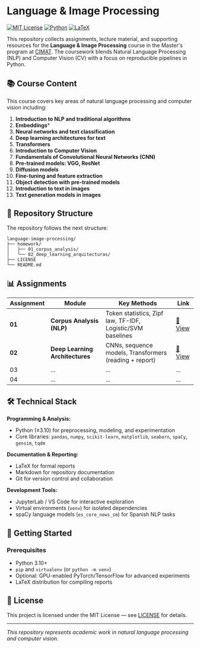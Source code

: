 # Language & Image Processing

[![MIT License](https://img.shields.io/badge/License-MIT-blue.svg)](LICENSE)
[![Python](https://img.shields.io/badge/Python-3.10%2B-3776AB.svg?logo=python&logoColor=white)](https://www.python.org/)
[![LaTeX](https://img.shields.io/badge/LaTeX-008080?logo=latex&logoColor=white)](https://www.latex-project.org/)

This repository collects assignments, lecture material, and supporting resources for the **Language & Image Processing** course in the Master's program at [CIMAT](https://www.cimat.mx/). The coursework blends Natural Language Processing (NLP) and Computer Vision (CV) with a focus on reproducible pipelines in Python.

## 📚 Course Content

This course covers key areas of natural language processing and computer vision including:

1. **Introduction to NLP and traditional algorithms**
2. **Embeddings***
3. **Neural networks and text classification**
4. **Deep learning architectures for text**
5. **Transformers**
6. **Introduction to Computer Vision**
7. **Fundamentals of Convolutional Neural Networks (CNN)**
8. **Pre-trained models: VGG, ResNet**
9. **Diffusion models**
10. **Fine-tuning and feature extraction**
11. **Object detection with pre-trained models**
12. **Introduction to text in images**
13. **Text generation models in images**

## 📁 Repository Structure

The repository follows the next structure:

```
language-image-processing/
├── homework/
│   ├── 01_corpus_analysis/
│   └── 02_deep_learning_arquitecturas/
├── LICENSE
└── README.md
```

## 📊 Assignments

| Assignment | Module | Key Methods | Link |
|------------|--------|-------------|------|
| **01** | **Corpus Analysis (NLP)** | Token statistics, Zipf law, TF-IDF, Logistic/SVM baselines | [📂 View](./homework/01_corpus_analysis/) |
| **02** | **Deep Learning Architectures** | CNNs, sequence models, Transformers (reading + report) | [📂 View](./homework/02_deep_learning_arquitecturas/) |
| 03 | ... | ... | ... |
| 04 | ... | ... | ... |

## 🛠 Technical Stack

**Programming & Analysis:**
- Python (≥3.10) for preprocessing, modeling, and experimentation
- Core libraries: `pandas`, `numpy`, `scikit-learn`, `matplotlib`, `seaborn`, `spaCy`, `gensim`, `tqdm`

**Documentation & Reporting:**
- LaTeX for formal reports
- Markdown for repository documentation
- Git for version control and collaboration

**Development Tools:**
- JupyterLab / VS Code for interactive exploration
- Virtual environments (`venv`) for isolated dependencies
- spaCy language models (`es_core_news_sm`) for Spanish NLP tasks

## 🚀 Getting Started

### Prerequisites
- Python 3.10+
- `pip` and `virtualenv` (or `python -m venv`)
- Optional: GPU-enabled PyTorch/TensorFlow for advanced experiments
- LaTeX distribution for compiling reports

## 📄 License

This project is licensed under the MIT License — see [LICENSE](LICENSE) for details.

---

*This repository represents academic work in natural language processing and computer vision.*
